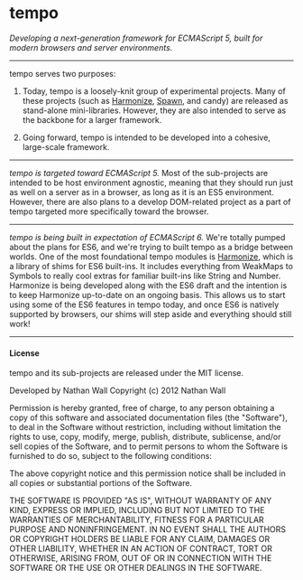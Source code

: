 tempo
=====
*Developing a next-generation framework for ECMAScript 5, built for modern browsers and server environments.*

-----

tempo serves two purposes:

1. Today, tempo is a loosely-knit group of experimental projects. Many of these projects (such as [Harmonize](https://github.com/joijs/tempo/tree/master/Harmonize), [Spawn](https://github.com/joijs/tempo/tree/master/Spawn), and candy) are released as stand-alone mini-libraries. However, they are also intended to serve as the backbone for a larger framework.

2. Going forward, tempo is intended to be developed into a cohesive, large-scale framework.

------

*tempo is targeted toward ECMAScript 5.* Most of the sub-projects are intended to be host environment agnostic, meaning that they should run just as well on a server as in a browser, as long as it is an ES5 environment. However, there are also plans to a develop DOM-related project as a part of tempo targeted more specifically toward the browser.

------

*tempo is being built in expectation of ECMAScript 6.* We're totally pumped about the plans for ES6, and we're trying to built tempo as a bridge between worlds. One of the most foundational tempo modules is [Harmonize](https://github.com/joijs/tempo/tree/master/Harmonize), which is a library of shims for ES6 built-ins. It includes everything from WeakMaps to Symbols to really cool extras for familiar built-ins like String and Number. Harmonize is being developed along with the ES6 draft and the intention is to keep Harmonize up-to-date on an ongoing basis. This allows us to start using some of the ES6 features in tempo today, and once ES6 is natively supported by browsers, our shims will step aside and everything should still work!

------

#### License

tempo and its sub-projects are released under the MIT license.

Developed by Nathan Wall
Copyright (c) 2012 Nathan Wall

Permission is hereby granted, free of charge, to any person obtaining a copy of this software and associated documentation files (the "Software"), to deal in the Software without restriction, including without limitation the rights to use, copy, modify, merge, publish, distribute, sublicense, and/or sell copies of the Software, and to permit persons to whom the Software is furnished to do so, subject to the following conditions:

The above copyright notice and this permission notice shall be included in all copies or substantial portions of the Software.

THE SOFTWARE IS PROVIDED "AS IS", WITHOUT WARRANTY OF ANY KIND, EXPRESS OR IMPLIED, INCLUDING BUT NOT LIMITED TO THE WARRANTIES OF MERCHANTABILITY, FITNESS FOR A PARTICULAR PURPOSE AND NONINFRINGEMENT. IN NO EVENT SHALL THE AUTHORS OR COPYRIGHT HOLDERS BE LIABLE FOR ANY CLAIM, DAMAGES OR OTHER LIABILITY, WHETHER IN AN ACTION OF CONTRACT, TORT OR OTHERWISE, ARISING FROM, OUT OF OR IN CONNECTION WITH THE SOFTWARE OR THE USE OR OTHER DEALINGS IN THE SOFTWARE.